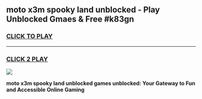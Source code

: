 
## moto x3m spooky land unblocked - Play Unblocked Gmaes & Free #k83gn
<h3>
<a href="https://news.freeplayer.one?title=moto_x3m_spooky_land_unblocked&ref=24F">CLICK TO PLAY</a></h3>
<hr>

<h3>
<a href="https://news.freeplayer.one?title=moto_x3m_spooky_land_unblocked&ref=24F">CLICK 2 PLAY</a>
  
</h3>

<a href="https://news.freeplayer.one?title=moto_x3m_spooky_land_unblocked&ref=24F/"><img src="https://clearcache.store/games.png"></a>


**moto x3m spooky land unblocked games unblocked: Your Gateway to Fun and Accessible Online Gaming**
